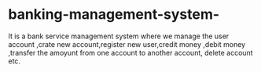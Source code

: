 # banking-management-system-
It is a bank service management system where we manage the user account ,crate new account,register new user,credit money ,debit money ,transfer the amoyunt from one account to another account, delete account etc. 
